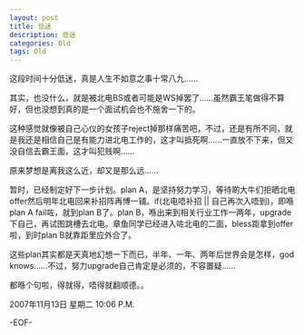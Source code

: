 ```yaml
---
layout: post
title: 低迷
description: 低迷
categories: Old
tags: Old
---
```

这段时间十分低迷，真是人生不如意之事十常八九......  
  
其实，也没什么，就是被北电BS或者可能是WS掉罢了......虽然霸王笔做得不算好，但也没想到真的是一个面试机会也不施舍一下的。  
  
这种感觉就像被自己心仪的女孩子reject掉那样痛苦吧，不过，还是有所不同，就是我还是相信自己是有能力进北电工作的，这才叫抵死啊......一直放不下来，但又没自信去霸王面，这才叫犯贱啊......  
  
原来梦想是离我这么近，却又是那么远......  
  
暂时，已经制定好下一步计划。plan A，是坚持努力学习，等待啲大牛们拒晒北电offer然后明年北电回来补招阵再博一铺。if(北电唔补招 || 自己再次入唔到)，即喺plan A fail咗，就到plan B了。plan B，喺出来到相关行业工作一两年，upgrade下自己，再试图跳槽去北电。章鱼同学已经进入咗北电的二面，bless距拿到offer啦，到时plan B就靠距里应外合了。  
  
这些plan其实都是天真地幻想一下而已，半年、一年、两年后世界会是怎样，god knows......不过，努力upgrade自己肯定是必须的，不容置疑......  
  
都喺个句啦，得就得，唔得就翻顺德。。

2007年11月13日 星期二  10:06 P.M.

-EOF-